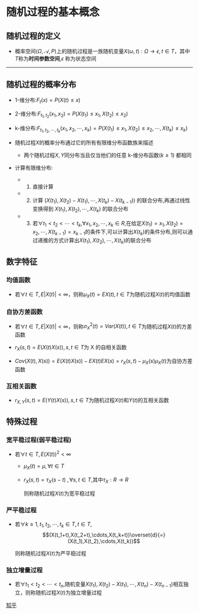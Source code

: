 # 随机过程的基本概念

## 随机过程的定义

- 概率空间$(\Omega,\mathcal{A},P)$上的随机过程是一族随机变量$X(\omega,t):\Omega\to\epsilon,t\in T$，其中$T$称为**时间参数空间**,$\epsilon$ 称为状态空间

---

## 随机过程的概率分布

- 1-维分布:$F_t(x)=P(X(t)\leq x)$
- 2-维分布:$F_{t_1,t_2}(x_1,x_2)=P(X(t_1)\leq x_1,X(t_2)\leq x_2)$
- k-维分布:$F_{t_1,t_2,\cdots,t_k}(x_1,x_2,\cdots,x_k)=P(X(t_1)\leq x_1,X(t_2)\leq x_2,\cdots,X(t_k)\leq x_k)$

- 随机过程$X$的概率分布通过它的所有有限维分布函数族来描述
  - 两个随机过程$X,Y$同分布当且仅当他们的任意 k-维分布函数($k\geq 1$) 都相同

- 计算有限维分布:
  - 1. 直接计算
  - 2. 计算 $(X(t_1),X(t_2)-X(t_1),\cdots,X(t_k)-X(t_{k-1}))$ 的联合分布,再通过线性变换得到 $X(t_1),X(t_2),\cdots,X(t_k)$ 的联合分布
  - 3. 若$\forall t_1<t_2<\cdots<t_k$,$\forall x_1,x_2,\cdots,x_k\in R$,在给定$X(t_1)=x_1,X(t_2)=x_2,\cdots,X(t_{k-1})=x_{k-1}$的条件下,可以计算出$X(t_k)$的条件分布,则可以通过递推的方式计算出$X(t_1),X(t_2),\cdots,X(t_k)$的联合分布

## 数字特征

### 均值函数
- 若$\forall t \in T,E|X(t)|<\infty$，则称$\mu_X(t)=EX(t),t\in T$为随机过程$X(t)$的均值函数


### 自协方差函数
- 若$\forall t\in T,E|X(t)|<\infty$，则称$\sigma_X^2(t)=Var(X(t)),t\in T$为随机过程$X(t)$的方差函数

- $r_X(s,t)=E(X(t)X(s)),s,t\in T$为 X 的自相关函数

- $Cov(X(t),X(s))=E(X(t)X(s))-EX(t)EX(s)=r_X(s,t)-\mu_X(s)\mu_X(t)$为自协方差函数


### 互相关函数

- $r_{X,Y}(s,t)=E(Y(t)X(s)),s,t\in T$为随机过程$X(t)$和$Y(t)$的互相关函数


## 特殊过程
### 宽平稳过程(弱平稳过程)

- 若$\forall t\in T,E(X(t))^2<\infty$

  - $\mu_X(t)=\mu,\forall t\in T$

  - $r_X(s,t)=\tau_X(s-t)\;,\forall s,t\in T$,其中$\tau_X:R\to R$

    则称随机过程$X(t)$为宽平稳过程


### 严平稳过程

- 若$\forall k\geq 1,t_1,t_2,\cdots,t_k\in T,t\in T$,$$(X(t_1+t),X(t_2+t),\cdots,X(t_k+t))\overset{d}{=}(X(t_1),X(t_2),\cdots,X(t_k))$$

    则称随机过程$X(t)$为严平稳过程


### 独立增量过程

- 若$\forall t_1<t_2<\cdots<t_n$,随机变量$X(t_1),X(t_2)-X(t_1),\cdots,X(t_n)-X(t_{n-1})$相互独立，则称随机过程$X(t)$为独立增量过程


[知乎](https://zhuanlan.zhihu.com/p/691717298)
